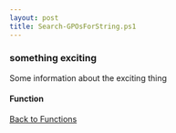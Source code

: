 ```yaml
---
layout: post
title: Search-GPOsForString.ps1
---
```


### something exciting

Some information about the exciting thing

#### Function

<script async src="https://gist-it.appspot.com/github.com/BanterBoy/scripts-blog/blob/master/PowerShell/functions/activeDirectory/Search-GPOsForString.ps1"></script>

<a href="/menu/_pages/functions.html">Back to Functions</a>
